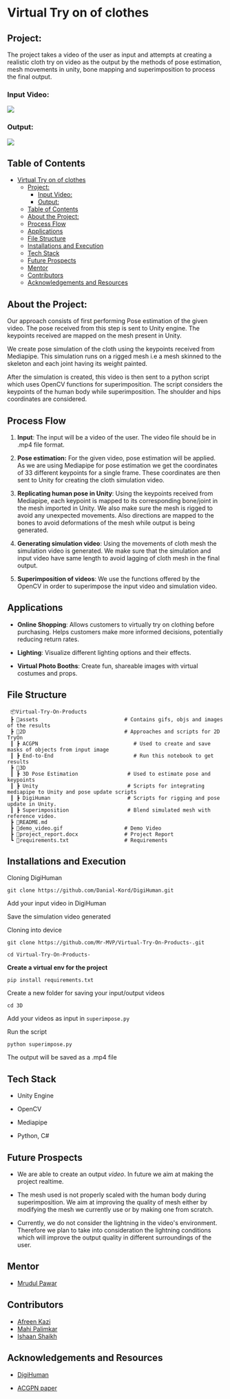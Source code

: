# Virtual Try on of clothes

## Project:

The project takes a video of the user as input and attempts at creating a realistic cloth try on video as the output by the methods of pose estimation, mesh movements in unity, bone mapping and superimposition to process the final output.

### Input Video: 
![](https://github.com/Mr-MVP/Virtual-Try-On-Products-/blob/main/assets/input.gif?raw=true)


### Output:
![](https://github.com/Mr-MVP/Virtual-Try-On-Products-/blob/main/assets/output.gif?raw=true)


## Table of Contents
- [Virtual Try on of clothes](#virtual-try-on-of-clothes)
  - [Project:](#project)
    - [Input Video:](#input-video)
    - [Output:](#output)
  - [Table of Contents](#table-of-contents)
  - [About the Project:](#about-the-project)
  - [Process Flow](#process-flow)
  - [Applications](#applications)
  - [File Structure](#file-structure)
  - [Installations and Execution](#installations-and-execution)
  - [Tech Stack](#tech-stack)
  - [Future Prospects](#future-prospects)
  - [Mentor](#mentor)
  - [Contributors](#contributors)
  - [Acknowledgements and Resources](#acknowledgements-and-resources)


## About the Project:

Our approach consists of first performing Pose estimation of the given video. The pose received from this step is sent to Unity engine. The keypoints received are mapped on the mesh present in Unity.

We create pose simulation of the cloth using the keypoints received from Mediapipe. This simulation runs on a rigged mesh i.e a mesh skinned to the skeleton and each joint having its weight painted. 

After the simulation is created, this video is then sent to a python script which uses OpenCV functions for superimposition. The script considers the keypoints of the human body while superimposition. The shoulder and hips coordinates are considered.

## Process Flow

1. **Input**: The input will be a video of the user. The video file should be in .mp4 file format. 


2. **Pose estimation:** For the given video, pose estimation will be applied. As we are using Mediapipe for pose estimation we get the coordinates of 33 different keypoints for a single frame. These coordinates are then sent to Unity for creating the cloth simulation video.


3. **Replicating human pose in Unity**: Using the keypoints received from Mediapipe, each keypoint is mapped to its corresponding bone/joint in the mesh imported in Unity. We also make sure the mesh is rigged to avoid any unexpected movements. Also directions are mapped to the bones to avoid deformations of the mesh while output is being generated. 

   
4. **Generating simulation video**: Using the movements of cloth mesh the simulation video is generated. We make sure that the simulation and input video have same length to avoid lagging of cloth mesh in the final output. 


   
5. **Superimposition of videos**: We use the functions offered by the OpenCV in order to superimpose the input video and simulation video.
   


## Applications

* **Online Shopping**: Allows customers to virtually try on clothing before purchasing. Helps customers make more informed decisions, potentially reducing return rates.

* **Lighting**: Visualize different lighting options and their effects.

* **Virtual Photo Booths**: Create fun, shareable images with virtual costumes and props.


## File Structure
```
 📦Virtual-Try-On-Products 
 ┣ 📂assets                            # Contains gifs, objs and images of the results 
 ┣ 📂2D                                # Approaches and scripts for 2D TryOn
 ┃ ┣ ACGPN                               # Used to create and save masks of objects from input image
 ┃ ┣ End-to-End                          # Run this notebook to get results
 ┣ 📂3D
 ┃ ┣ 3D Pose Estimation                # Used to estimate pose and keypoints
 ┃ ┣ Unity                             # Scripts for integrating mediapipe to Unity and pose update scripts
 ┃ ┣ DigiHuman                         # Scripts for rigging and pose update in Unity. 
 ┃ ┣ Superimposition                   # Blend simulated mesh with reference video. 
 ┣ 📜README.md
 ┣ 📜demo_video.gif                    # Demo Video
 ┣ 📜project_report.docx               # Project Report
 ┗ 📜requirements.txt                  # Requirements 
 ```

## Installations and Execution

Cloning DigiHuman 

```git clone https://github.com/Danial-Kord/DigiHuman.git```

Add your input video in DigiHuman

Save the simulation video generated

Cloning into device 

```git clone https://github.com/Mr-MVP/Virtual-Try-On-Products-.git```

```cd Virtual-Try-On-Products-```

**Create a virtual env for the project**

```pip install requirements.txt```

Create a new folder for saving your input/output videos

```cd 3D```

Add your videos as input in ``superimpose.py``

Run the script

```python superimpose.py```

The output will be saved as a .mp4 file



## Tech Stack

* Unity Engine

* OpenCV
  
* Mediapipe
  
* Python, C#


## Future Prospects

* We are able to create an output *video*. In future we aim at making the project realtime.

* The mesh used is not properly scaled with the human body during superimposition. We aim at improving the quality of mesh either by modifying the mesh we currently use or by making one from scratch.

* Currently, we do not consider the lightning in the video's environment. Therefore we plan to take into consideration the lightning conditions which will improve the output quality in different surroundings of the user.

## Mentor
* [Mrudul Pawar](https://github.com/Mr-MVP)

## Contributors

* [Afreen Kazi](https://github.com/Afreen-Kazi-1)
* [Mahi Palimkar](https://github.com/mahipalimkar)
* [Ishaan Shaikh](https://github.com/Ishaan0132)

## Acknowledgements and Resources

* [DigiHuman](https://github.com/Danial-Kord/DigiHuman)

* [ACGPN paper](https://arxiv.org/pdf/2003.05863)
